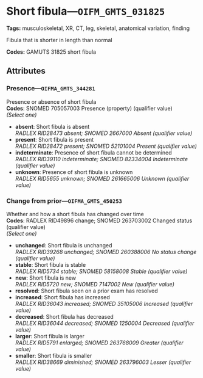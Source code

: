# Short fibula—`OIFM_GMTS_031825`

**Tags:** musculoskeletal, XR, CT, leg, skeletal, anatomical variation, finding

Fibula that is shorter in length than normal

**Codes:** GAMUTS 31825 short fibula

## Attributes

### Presence—`OIFMA_GMTS_344281`

Presence or absence of short fibula  
**Codes**: SNOMED 705057003 Presence (property) (qualifier value)  
*(Select one)*

- **absent**: Short fibula is absent  
_RADLEX RID28473 absent; SNOMED 2667000 Absent (qualifier value)_
- **present**: Short fibula is present  
_RADLEX RID28472 present; SNOMED 52101004 Present (qualifier value)_
- **indeterminate**: Presence of short fibula cannot be determined  
_RADLEX RID39110 indeterminate; SNOMED 82334004 Indeterminate (qualifier value)_
- **unknown**: Presence of short fibula is unknown  
_RADLEX RID5655 unknown; SNOMED 261665006 Unknown (qualifier value)_

### Change from prior—`OIFMA_GMTS_450253`

Whether and how a short fibula has changed over time  
**Codes**: RADLEX RID49896 change; SNOMED 263703002 Changed status (qualifier value)  
*(Select one)*

- **unchanged**: Short fibula is unchanged  
_RADLEX RID39268 unchanged; SNOMED 260388006 No status change (qualifier value)_
- **stable**: Short fibula is stable  
_RADLEX RID5734 stable; SNOMED 58158008 Stable (qualifier value)_
- **new**: Short fibula is new  
_RADLEX RID5720 new; SNOMED 7147002 New (qualifier value)_
- **resolved**: Short fibula seen on a prior exam has resolved  
- **increased**: Short fibula has increased  
_RADLEX RID36043 increased; SNOMED 35105006 Increased (qualifier value)_
- **decreased**: Short fibula has decreased  
_RADLEX RID36044 decreased; SNOMED 1250004 Decreased (qualifier value)_
- **larger**: Short fibula is larger  
_RADLEX RID5791 enlarged; SNOMED 263768009 Greater (qualifier value)_
- **smaller**: Short fibula is smaller  
_RADLEX RID38669 diminished; SNOMED 263796003 Lesser (qualifier value)_